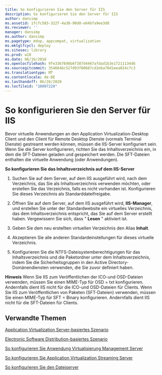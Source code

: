 ```yaml
---
title: So konfigurieren Sie den Server für IIS
description: So konfigurieren Sie den Server für IIS
author: dansimp
ms.assetid: 1fcfc583-322f-4a38-90d0-e64bfa9ee3d8
ms.reviewer: ''
manager: dansimp
ms.author: dansimp
ms.pagetype: mdop, appcompat, virtualization
ms.mktglfcycl: deploy
ms.sitesec: library
ms.prod: w10
ms.date: 06/16/2016
ms.openlocfilehash: 9fe3367698b6f387d4467afdad1b3e17211134d6
ms.sourcegitcommit: 354664bc527d93f80687cd2eba70d1eea024c7c3
ms.translationtype: MT
ms.contentlocale: de-DE
ms.lasthandoff: 06/26/2020
ms.locfileid: "10807228"
---
```

# So konfigurieren Sie den Server für IIS


Bevor virtuelle Anwendungen an den Application Virtualization-Desktop Client und den Client für Remote Desktop Dienste (vormals Terminal Dienste) gestreamt werden können, müssen die IIS-Server konfiguriert sein. Wenn Sie die Server konfigurieren, richten Sie das Inhaltsverzeichnis ein, in dem die SFT-Dateien geladen und gespeichert werden. Die SFT-Dateien enthalten die virtuelle Anwendung (oder Anwendungen).

**So konfigurieren Sie das Inhaltsverzeichnis auf dem IIS-Server**

1.  Suchen Sie auf dem Server, auf dem IIS ausgeführt wird, nach dem Verzeichnis, das Sie als Inhaltsverzeichnis verwenden möchten, oder erstellen Sie das Verzeichnis, falls es nicht vorhanden ist. Konfigurieren Sie dieses Verzeichnis als Standarddateifreigabe.

2.  Öffnen Sie auf dem Server, auf dem IIS ausgeführt wird, **IIS-Manager**, und erstellen Sie unter der Standardwebsite ein virtuelles Verzeichnis, das dem Inhaltsverzeichnis entspricht, das Sie auf dem Server erstellt haben. Vergewissern Sie sich, dass " **Lesen** " aktiviert ist.

3.  Geben Sie dem neu erstellten virtuellen Verzeichnis den Alias **Inhalt**.

4.  Akzeptieren Sie alle anderen Standardeinstellungen für dieses virtuelle Verzeichnis.

5.  Konfigurieren Sie die NTFS-Dateisystemberechtigungen für das Inhaltsverzeichnis und die Paketordner unter dem Inhaltsverzeichnis, indem Sie die Sicherheitsgruppen in den Active Directory-Domänendiensten verwenden, die Sie zuvor definiert haben.

**Hinweis**  Wenn Sie IIS zum Veröffentlichen der ICO-und OSD-Dateien verwenden, müssen Sie einen MIME-Typ für OSD = txt konfigurieren. Andernfalls dient IIS nicht für die ICO-und OSD-Dateien für Clients. Wenn Sie IIS zum Veröffentlichen von Paketen (SFT-Dateien) verwenden, müssen Sie einen MIME-Typ für SFT = Binary konfigurieren. Andernfalls dient IIS nicht für die SFT-Dateien für Clients.

 

## Verwandte Themen


[Application Virtualization Server-basiertes Szenario](application-virtualization-server-based-scenario.md)

[Electronic Software Distribution-basiertes Szenario](electronic-software-distribution-based-scenario.md)

[So konfigurieren Sie Anwendung Virtualisierung Management Server](how-to-configure-the-application-virtualization-management-servers.md)

[So konfigurieren Sie Application Virtualization Streaming Server](how-to-configure-the-application-virtualization-streaming-servers.md)

[So konfigurieren Sie den Dateiserver](how-to-configure-the-file-server.md)

 

 





